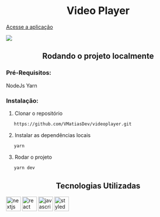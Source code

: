 <h1 align='center'>Video Player</h1>

[Acesse a aplicação](https://videoplayer-theta.vercel.app/)

<img src="https://i.imgur.com/es1hluO.png">

<h2 align='center'>Rodando o projeto localmente</h2>

<h3>Pré-Requisitos:</h3>
NodeJs
Yarn

<h3>Instalação:</h3>

1. Clonar o repositório

```sh
   https://github.com/VMatiasDev/videoplayer.git
```

2. Instalar as dependências locais

```sh
   yarn
```

3. Rodar o projeto

```sh
   yarn dev
```

<h2 align='center'>Tecnologias Utilizadas</h2>
<div>
  <img src="https://cdn.jsdelivr.net/gh/devicons/devicon/icons/nextjs/nextjs-original.svg" width='40' heigth='40' alt='nextjs logo'/>
  <img src="https://cdn.jsdelivr.net/gh/devicons/devicon/icons/react/react-original-wordmark.svg" width='40' heigth='40' alt='react logo'/>
  <img src="https://cdn.jsdelivr.net/gh/devicons/devicon/icons/javascript/javascript-original.svg" width='40' height='40' alt='javascript logo'/>
  <img src="https://styled-components.com/logo.png" width='40' height='40' alt='styled components logo'/>
</div>
